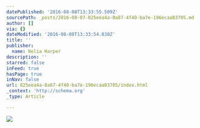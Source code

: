 ```yaml
---
datePublished: '2016-08-08T13:33:55.509Z'
sourcePath: _posts/2016-08-07-825eea4a-8a87-4f40-ba7e-196ecaa83705.md
author: []
via: {}
dateModified: '2016-08-08T13:33:54.830Z'
title: ''
publisher:
  name: Nelia Harper
description: ''
starred: false
inFeed: true
hasPage: true
inNav: false
url: 825eea4a-8a87-4f40-ba7e-196ecaa83705/index.html
_context: 'http://schema.org'
_type: Article

---
```

![](https://the-grid-user-content.s3-us-west-2.amazonaws.com/3fdc7cea-53a8-410e-ae02-8ea663c11fc0.jpg)